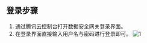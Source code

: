 

## 登录步骤
1. 通过腾讯云控制台打开数据安全网关登录界面。
2. 在登录界面直接输入用户名与密码进行登录即可。
![1](https://main.qcloudimg.com/raw/b268f40585cdd03a9bb97fa363677189.png)

